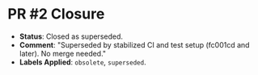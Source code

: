 # PR #2 Closure

- **Status**: Closed as superseded.
- **Comment**: "Superseded by stabilized CI and test setup (fc001cd and later). No merge needed."
- **Labels Applied**: `obsolete`, `superseded`.
